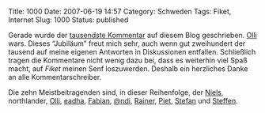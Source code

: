 Title: 1000
Date: 2007-06-19 14:57
Category: Schweden
Tags: Fiket, Internet
Slug: 1000
Status: published

Gerade wurde der [tausendste
Kommentar](http://www.fiket.de/2007/01/13/wort-der-woche-tjugondag-knut/#comment-26442)
auf diesem Blog geschrieben. [Olli](http://www.schorleblog.de/) wars.
Dieses “Jubiläum” freut mich sehr, auch wenn gut zweihundert der tausend
auf meine eigenen Antworten in Diskussionen entfallen. Schließlich
tragen die Kommentare nicht wenig dazu bei, dass es weiterhin viel Spaß
macht, auf *Fiket* meinen Senf loszuwerden. Deshalb ein herzliches Danke
an alle Kommentarschreiber.

Die zehn Meistbeitragenden sind, in dieser Reihenfolge, der
[Niels](http://www.zeineku.de/), northlander,
[Olli](http://www.schorleblog.de/),
[eadha](http://barfussimsommerregen.blogspot.com/),
[Fabian](http://hansbaer.p1atin.de/), [@ndi](http://www.tjockis.de/),
[Rainer](http://rainersblogg.blogspot.com/),
[Piet](http://zeisl.macbay.de/), [Stefan](http://schachblaetter.de/) und
[Steffen](http://okej.wordpress.com/).

